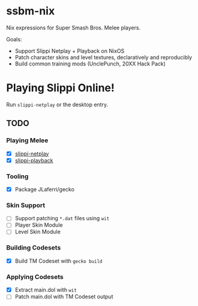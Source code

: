 # ssbm-nix
Nix expressions for Super Smash Bros. Melee players.

Goals:
* Support Slippi Netplay + Playback on NixOS
* Patch character skins and level textures, declaratively and reproducibly
* Build common training mods (UnclePunch, 20XX Hack Pack)

# Playing Slippi Online!
Run `slippi-netplay` or the desktop entry.

## TODO
### Playing Melee
* [X] [slippi-netplay](https://github.com/project-slippi/Ishiiruka/pull/164)
* [X] [slippi-playback](https://github.com/project-slippi/Ishiiruka/pull/164)

### Tooling
* [X] Package JLaferri/gecko

### Skin Support
* [ ] Support patching `*.dat` files using `wit`
* [ ] Player Skin Module
* [ ] Level Skin Module

### Building Codesets
* [X] Build TM Codeset with `gecko build`

### Applying Codesets
* [X] Extract main.dol with `wit`
* [ ] Patch main.dol with TM Codeset output
